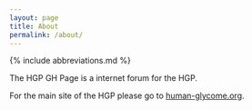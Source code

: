 ```yaml
---
layout: page
title: About
permalink: /about/
---
```

{% include abbreviations.md %}

The HGP GH Page is a internet forum for the HGP.

For the main site of the HGP please go to [human-glycome.org](https://human-glycome.org/).

